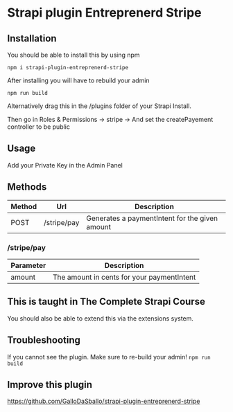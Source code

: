 # Strapi plugin Entreprenerd Stripe

## Installation
You should be able to install this by using npm

```npm i strapi-plugin-entreprenerd-stripe```

After installing you will have to rebuild your admin

```npm run build```



Alternatively drag this in the /plugins folder of your Strapi Install.

Then go in Roles & Permissions -> stripe -> And set the createPayement controller to be public

## Usage
Add your Private Key in the Admin Panel

## Methods

| Method | Url         | Description                                    |
|--------|-------------|------------------------------------------------|
| POST   | /stripe/pay | Generates a paymentIntent for the given amount |

### /stripe/pay
| Parameter | Description                                 |
|-----------|---------------------------------------------|
| amount    | The amount in cents for your paymentIntent  |


## This is taught in The Complete Strapi Course
You should also be able to extend this via the extensions system.

## Troubleshooting

If you cannot see the plugin. Make sure to re-build your admin!
```npm run build```

## Improve this plugin

https://github.com/GalloDaSballo/strapi-plugin-entreprenerd-stripe
